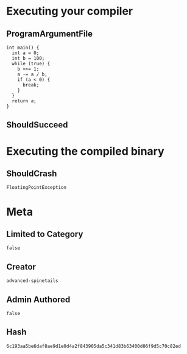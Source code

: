 # Executing your compiler

## ProgramArgumentFile

```
int main() {
  int a = 0; 
  int b = 100;
  while (true) {
    b >>= 1;
    a -= a / b;
    if (a < 0) {
      break;
    }
  }
  return a;
}
```

## ShouldSucceed

# Executing the compiled binary

## ShouldCrash

```
FloatingPointException
```

# Meta

## Limited to Category

```
false
```

## Creator

```
advanced-spinetails
```

## Admin Authored

```
false
```

## Hash

```
6c193aa5be6daf8ae9d1e0d4a2f843905da5c341d83b63400d06f9d5c70c82ed
```
